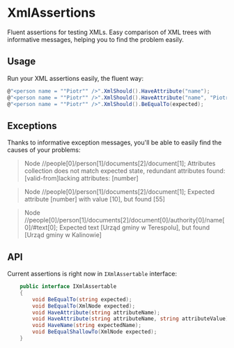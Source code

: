 # XmlAssertions
Fluent assertions for testing XMLs. Easy comparison of XML trees with informative messages, helping you to find the problem easily. 

## Usage 
Run your XML assertions easily, the fluent way:

```csharp
@"<person name = ""Piotr"" />".XmlShould().HaveAttribute("name");
@"<person name = ""Piotr"" />".XmlShould().HaveAttribute("name", "Piotr");
@"<person name = ""Piotr"" />".XmlShould().BeEqualTo(expected);
```

## Exceptions 
Thanks to informative exception messages, you'll be able to easily find the causes of your problems:
> Node //people[0]/person[1]/documents[2]/document[1]; Attributes collection does not match expected state, redundant attributes found: [valid-from]lacking attributes: [number]

> Node //people[0]/person[1]/documents[2]/document[1]; Expected attribute [number] with value [10], but found [55]

> Node //people[0]/person[1]/documents[2]/document[0]/authority[0]/name[0]/#text[0]; Expected text [Urząd gminy w Terespolu], but found [Urząd gminy w Kalinowie]

## API 
Current assertions is right now in `IXmlAssertable` interface:
```csharp
    public interface IXmlAssertable
    {
        void BeEqualTo(string expected);
        void BeEqualTo(XmlNode expected);
        void HaveAttribute(string attributeName);
        void HaveAttribute(string attributeName, string attributeValue);
        void HaveName(string expectedName);
        void BeEqualShallowTo(XmlNode expected);
    }
```
